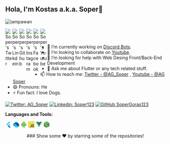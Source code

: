 ## Hola, I'm Kostas a.k.a. **Soper**👋

<p align="left"> <img src="https://komarev.com/ghpvc/?username=iampawan&label=Views&color=blue&style=plastic" alt="iampawan" /> </p>

<a href="https://twitter.com/AG_Soper">
  <img align="left" alt="Soper's Twitter" width="22px" src="https://cdn.jsdelivr.net/npm/simple-icons@v3/icons/twitter.svg" />
</a>
<a href="https://www.linkedin.com/in/soper123/">
  <img align="left" alt="Soper's Linkdein" width="22px" src="https://cdn.jsdelivr.net/npm/simple-icons@v3/icons/linkedin.svg" />
</a>
<a href="https://github.com/sopergoras123">
  <img align="left" alt="Soper's Github" width="22px" src="https://cdn.jsdelivr.net/npm/simple-icons@v3/icons/github.svg" />
</a>
<a href="https://instagram.com/ag_soper">
  <img align="left" alt="Soper's Instagram" width="22px" src="https://cdn.jsdelivr.net/npm/simple-icons@v3/icons/instagram.svg" />
</a>
<a href="https://www.facebook.com/kgorasphoto/">
  <img align="left" alt="Soper's Facebook" width="22px" src="https://cdn.jsdelivr.net/npm/simple-icons@v3/icons/facebook.svg" />
</a>
<a href="https://www.youtube.com/channel/UCCKKGD3xVOqJGAlptVV-AxA?view_as=subscriber">
  <img align="left" alt="Soper's Youtube" width="22px" src="https://cdn.jsdelivr.net/npm/simple-icons@v3/icons/youtube.svg" />
</a>

<br/>
<br/>



- 🔭 I’m currently working on [Discord Bots](https://discord.js.org/#/).
- 👯 I’m looking to collaborate on [Youtube](https://www.youtube.com/channel/UCCKKGD3xVOqJGAlptVV-AxA?view_as=subscriber).
- 🤔 I’m looking for help with Web Desing Front/Back-End Development
- 💬 Ask me about Flutter or any tech related stuff.
- 📫 How to reach me: [Twitter - @AG_Soper](https://twitter.com/AG_Soper) , [Youtube - @AG Soper](https://www.youtube.com/channel/UCCKKGD3xVOqJGAlptVV-AxA?view_as=subscriber)
- 😄 Pronouns: He
- ⚡ Fun fact: I love Dogs.

[![Twitter: AG_Soper](https://img.shields.io/twitter/follow/AG_Soper?style=social)](https://twitter.com/AG_Soper)
[![Linkedin: Soper123](https://img.shields.io/badge/-soper123-blue?style=flat-square&logo=Linkedin&logoColor=white&link=https://www.linkedin.com/in/soper123/)](https://www.linkedin.com/in/sope123/)
[![GitHub SoperGoras123](https://img.shields.io/github/followers/sopergoras123?label=follow&style=social)](https://github.com/sopergoras123)


**Languages and Tools:**  

<code><img height="20" src="https://raw.githubusercontent.com/github/explore/80688e429a7d4ef2fca1e82350fe8e3517d3494d/topics/flutter/flutter.png"></code>
<code><img height="20" src="https://raw.githubusercontent.com/github/explore/80688e429a7d4ef2fca1e82350fe8e3517d3494d/topics/dart/dart.png"></code>
<code><img height="20" src="https://raw.githubusercontent.com/github/explore/80688e429a7d4ef2fca1e82350fe8e3517d3494d/topics/android/android.png"></code>
<code><img height="20" src="https://raw.githubusercontent.com/github/explore/80688e429a7d4ef2fca1e82350fe8e3517d3494d/topics/javascript/javascript.png"></code>
<code><img height="20" src="https://raw.githubusercontent.com/github/explore/80688e429a7d4ef2fca1e82350fe8e3517d3494d/topics/vue/vue.png"></code>
<code><img height="20" src="https://raw.githubusercontent.com/github/explore/80688e429a7d4ef2fca1e82350fe8e3517d3494d/topics/nodejs/nodejs.png"></code>

<div align="center">
### Show some ❤️ by starring some of the repositories!
</div>

